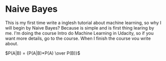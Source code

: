 # Naive Bayes

This is my first time write a inglesh tutorial about machine learning, so why I will begin by Naive Bayes? Because is simple and is first thing learing by me. I'm doing the course Intro do Machine Learning in Udacity, so if you want more details, go to the course. When I finish the course vou write about.

$P(A|B) = {P(A|B)*P(A) \over P(B)}$ 
